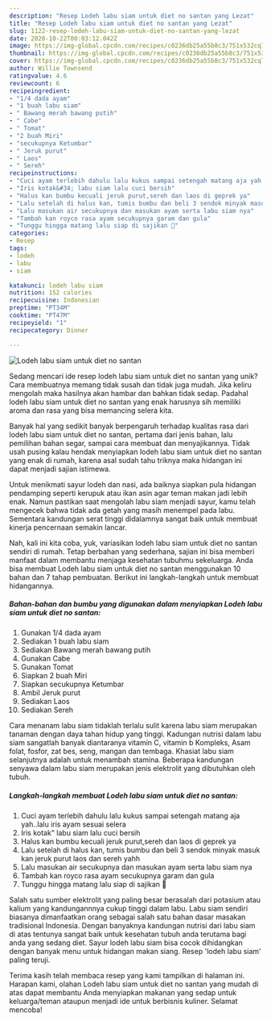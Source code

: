 ```yaml
---
description: "Resep Lodeh labu siam untuk diet no santan yang Lezat"
title: "Resep Lodeh labu siam untuk diet no santan yang Lezat"
slug: 1122-resep-lodeh-labu-siam-untuk-diet-no-santan-yang-lezat
date: 2020-10-22T00:03:12.042Z
image: https://img-global.cpcdn.com/recipes/c0236db25a55b8c3/751x532cq70/lodeh-labu-siam-untuk-diet-no-santan-foto-resep-utama.jpg
thumbnail: https://img-global.cpcdn.com/recipes/c0236db25a55b8c3/751x532cq70/lodeh-labu-siam-untuk-diet-no-santan-foto-resep-utama.jpg
cover: https://img-global.cpcdn.com/recipes/c0236db25a55b8c3/751x532cq70/lodeh-labu-siam-untuk-diet-no-santan-foto-resep-utama.jpg
author: Willie Townsend
ratingvalue: 4.6
reviewcount: 6
recipeingredient:
- "1/4 dada ayam"
- "1 buah labu siam"
- " Bawang merah bawang putih"
- " Cabe"
- " Tomat"
- "2 buah Miri"
- "secukupnya Ketumbar"
- " Jeruk purut"
- " Laos"
- " Sereh"
recipeinstructions:
- "Cuci ayam terlebih dahulu lalu kukus sampai setengah matang aja yah..lalu iris ayam sesuai selera"
- "Iris kotak&#34; labu siam lalu cuci bersih"
- "Halus kan bumbu kecuali jeruk purut,sereh dan laos di geprek ya"
- "Lalu setelah di halus kan, tumis bumbu dan beli 3 sendok minyak masuk kan jeruk purut laos dan sereh yahh"
- "Lalu masukan air secukupnya dan masukan ayam serta labu siam nya"
- "Tambah kan royco rasa ayam secukupnya garam dan gula"
- "Tunggu hingga matang lalu siap di sajikan 🙂"
categories:
- Resep
tags:
- lodeh
- labu
- siam

katakunci: lodeh labu siam 
nutrition: 152 calories
recipecuisine: Indonesian
preptime: "PT34M"
cooktime: "PT47M"
recipeyield: "1"
recipecategory: Dinner

---
```



![Lodeh labu siam untuk diet no santan](https://img-global.cpcdn.com/recipes/c0236db25a55b8c3/751x532cq70/lodeh-labu-siam-untuk-diet-no-santan-foto-resep-utama.jpg)

Sedang mencari ide resep lodeh labu siam untuk diet no santan yang unik? Cara membuatnya memang tidak susah dan tidak juga mudah. Jika keliru mengolah maka hasilnya akan hambar dan bahkan tidak sedap. Padahal lodeh labu siam untuk diet no santan yang enak harusnya sih memiliki aroma dan rasa yang bisa memancing selera kita.

Banyak hal yang sedikit banyak berpengaruh terhadap kualitas rasa dari lodeh labu siam untuk diet no santan, pertama dari jenis bahan, lalu pemilihan bahan segar, sampai cara membuat dan menyajikannya. Tidak usah pusing kalau hendak menyiapkan lodeh labu siam untuk diet no santan yang enak di rumah, karena asal sudah tahu triknya maka hidangan ini dapat menjadi sajian istimewa.

Untuk menikmati sayur lodeh dan nasi, ada baiknya siapkan pula hidangan pendamping seperti kerupuk atau ikan asin agar teman makan jadi lebih enak. Namun pastikan saat mengolah labu siam menjadi sayur, kamu telah mengecek bahwa tidak ada getah yang masih menempel pada labu. Sementara kandungan serat tinggi didalamnya sangat baik untuk membuat kinerja pencernaan semakin lancar.


Nah, kali ini kita coba, yuk, variasikan lodeh labu siam untuk diet no santan sendiri di rumah. Tetap berbahan yang sederhana, sajian ini bisa memberi manfaat dalam membantu menjaga kesehatan tubuhmu sekeluarga. Anda bisa membuat Lodeh labu siam untuk diet no santan menggunakan 10 bahan dan 7 tahap pembuatan. Berikut ini langkah-langkah untuk membuat hidangannya.

<!--inarticleads1-->

##### Bahan-bahan dan bumbu yang digunakan dalam menyiapkan Lodeh labu siam untuk diet no santan:

1. Gunakan 1/4 dada ayam
1. Sediakan 1 buah labu siam
1. Sediakan  Bawang merah bawang putih
1. Gunakan  Cabe
1. Gunakan  Tomat
1. Siapkan 2 buah Miri
1. Siapkan secukupnya Ketumbar
1. Ambil  Jeruk purut
1. Sediakan  Laos
1. Sediakan  Sereh


Cara menanam labu siam tidaklah terlalu sulit karena labu siam merupakan tanaman dengan daya tahan hidup yang tinggi. Kadungan nutrisi dalam labu siam sangatlah banyak diantaranya vitamin C, vitamin b Kompleks, Asam folat, fosfor, zat bes, seng, mangan dan tembaga. Khasiat labu siam selanjutnya adalah untuk menambah stamina. Beberapa kandungan senyawa dalam labu siam merupakan jenis elektrolit yang dibutuhkan oleh tubuh. 

<!--inarticleads2-->

##### Langkah-langkah membuat Lodeh labu siam untuk diet no santan:

1. Cuci ayam terlebih dahulu lalu kukus sampai setengah matang aja yah..lalu iris ayam sesuai selera
1. Iris kotak&#34; labu siam lalu cuci bersih
1. Halus kan bumbu kecuali jeruk purut,sereh dan laos di geprek ya
1. Lalu setelah di halus kan, tumis bumbu dan beli 3 sendok minyak masuk kan jeruk purut laos dan sereh yahh
1. Lalu masukan air secukupnya dan masukan ayam serta labu siam nya
1. Tambah kan royco rasa ayam secukupnya garam dan gula
1. Tunggu hingga matang lalu siap di sajikan 🙂


Salah satu sumber elektrolit yang paling besar berasalah dari potasium atau kalium yang kandungannnya cukup tinggi dalam labu. Labu siam sendiri biasanya dimanfaatkan orang sebagai salah satu bahan dasar masakan tradisional Indonesia. Dengan banyaknya kandungan nutrisi dari labu siam di atas tentunya sangat baik untuk kesehatan tubuh anda terutama bagi anda yang sedang diet. Sayur lodeh labu siam bisa cocok dihidangkan dengan banyak menu untuk hidangan makan siang. Resep &#39;lodeh labu siam&#39; paling teruji. 

Terima kasih telah membaca resep yang kami tampilkan di halaman ini. Harapan kami, olahan Lodeh labu siam untuk diet no santan yang mudah di atas dapat membantu Anda menyiapkan makanan yang sedap untuk keluarga/teman ataupun menjadi ide untuk berbisnis kuliner. Selamat mencoba!
